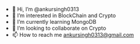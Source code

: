 - 👋 Hi, I’m @ankursingh0313
- 👀 I’m interested in BlockChain and Crypto
- 🌱 I’m currently learning MongoDB
- 💞️ I’m looking to collaborate on Crypto
- 📫 How to reach me ankursingh0313@gmail.com

<!---
ankursingh0313/ankursingh0313 is a ✨ special ✨ repository because its `README.md` (this file) appears on your GitHub profile.
You can click the Preview link to take a look at your changes.
--->
